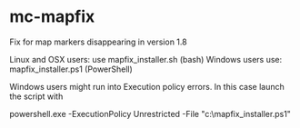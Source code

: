 mc-mapfix
=======================
Fix for map markers disappearing in version 1.8

Linux and OSX users: use mapfix_installer.sh (bash)
Windows users use:   mapfix_installer.ps1 (PowerShell)

Windows users might run into Execution policy errors. In this case launch the script with

powershell.exe -ExecutionPolicy Unrestricted -File "c:\mapfix_installer.ps1" 
